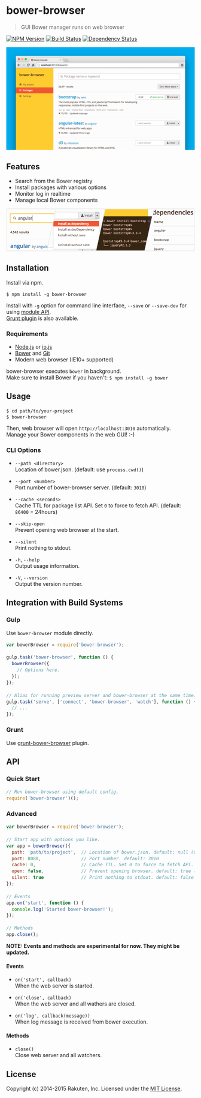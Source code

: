 # bower-browser

> GUI Bower manager runs on web browser

[![NPM Version][npm-image]][npm-url]
[![Build Status][travis-image]][travis-url]
[![Dependency Status][deps-image]][deps-url]

[![bower-browser](resources/screenshot.png)](resources/screenshot.png)

## Features
* Search from the Bower registry
* Install packages with various options
* Monitor log in realtime
* Manage local Bower components

![Features](resources/features.png)

## Installation
Install via npm.

```shell
$ npm install -g bower-browser
```

Install with `-g` option for command line interface, `--save` or `--save-dev` for using [module API](#api).  
[Grunt plugin](https://github.com/rakuten-frontend/grunt-bower-browser) is also available.

### Requirements
* [Node.js](https://nodejs.org/) or [io.js](https://iojs.org/)
* [Bower](http://bower.io/) and [Git](http://git-scm.com/)
* Modern web browser (IE10+ supported)

bower-browser executes `bower` in background.  
Make sure to install Bower if you haven't: `$ npm install -g bower`

## Usage
```shell
$ cd path/to/your-project
$ bower-browser
```

Then, web browser will open `http://localhost:3010` automatically.  
Manage your Bower components in the web GUI! :-)

### CLI Options
* `--path <directory>`  
  Location of bower.json. (default: use `process.cwd()`)

* `--port <number>`  
  Port number of bower-browser server. (default: `3010`)

* `--cache <seconds>`  
  Cache TTL for package list API. Set `0` to force to fetch API. (default: `86400` = 24hours)

* `--skip-open`  
  Prevent opening web browser at the start.

* `--silent`  
  Print nothing to stdout.

* `-h`, `--help`  
  Output usage information.

* `-V`, `--version`  
  Output the version number.

## Integration with Build Systems

### Gulp
Use `bower-browser` module directly.

```javascript
var bowerBrowser = require('bower-browser');

gulp.task('bower-browser', function () {
  bowerBrowser({
    // Options here.
  });
});

// Alias for running preview server and bower-browser at the same time.
gulp.task('serve', ['connect', 'bower-browser', 'watch'], function () {
  // ...
});
```

### Grunt
Use [grunt-bower-browser](https://github.com/rakuten-frontend/grunt-bower-browser) plugin.

## API

### Quick Start
```javascript
// Run bower-browser using default config.
require('bower-browser')();
```

### Advanced
```javascript
var bowerBrowser = require('bower-browser');

// Start app with options you like.
var app = bowerBrowser({
  path: 'path/to/project',  // Location of bower.json. default: null (use process.cwd())
  port: 8080,               // Port number. default: 3010
  cache: 0,                 // Cache TTL. Set 0 to force to fetch API. default: 86400 (24hrs)
  open: false,              // Prevent opening browser. default: true (open automatically)
  silent: true              // Print nothing to stdout. default: false
});

// Events
app.on('start', function () {
  console.log('Started bower-browser!');
});

// Methods
app.close();
```

**NOTE: Events and methods are experimental for now. They might be updated.**

#### Events
* `on('start', callback)`  
  When the web server is started.

* `on('close', callback)`  
  When the web server and all wathers are closed.

* `on('log', callback(message))`  
  When log message is received from bower execution.

#### Methods
* `close()`  
  Close web server and all watchers.

## License
Copyright (c) 2014-2015 Rakuten, Inc. Licensed under the [MIT License](LICENSE).

[npm-image]: https://img.shields.io/npm/v/bower-browser.svg?style=flat
[npm-url]: https://www.npmjs.com/package/bower-browser
[travis-image]: https://img.shields.io/travis/rakuten-frontend/bower-browser/master.svg?style=flat
[travis-url]: https://travis-ci.org/rakuten-frontend/bower-browser
[deps-image]: http://img.shields.io/david/rakuten-frontend/bower-browser.svg?style=flat
[deps-url]: https://david-dm.org/rakuten-frontend/bower-browser

